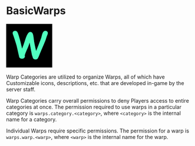 # BasicWarps

![Basic Warps](https://github.com/Basic-Development/BasicWarps/blob/master/W%20logo.png)

Warp Categories are utilized to organize Warps, all of which have Customizable icons, descriptions, etc. that are developed in-game by the server staff.

Warp Categories carry overall permissions to deny Players access to entire categories at once. The permission required to use warps in a particular category is `warps.category.<category>`, where `<category>` is the internal name for a category.

Individual Warps require specific permissions. The permission for a warp is `warps.warp.<warp>`, where `<warp>` is the internal name for the warp.
